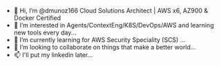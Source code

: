 - 👋 Hi, I’m @dmunoz166 Cloud Solutions Architect | AWS x6, AZ900 & Docker Certified
- 👀 I’m interested in Agents/ContextEng/K8S/DevOps/AWS and learning new tools every day...
- 🌱 I’m currently learning for AWS Security Speciality (SCS) ...
- 💞️ I’m looking to collaborate on things that make a better world...
- 📫 I'll put my linkedin later...

<!---
dmunoz166/dmunoz166 is a ✨ special ✨ repository because its `README.md` (this file) appears on your GitHub profile.
You can click the Preview link to take a look at your changes.
--->
